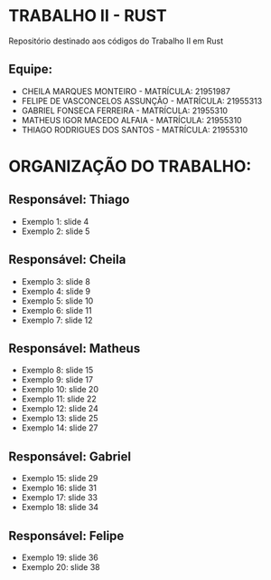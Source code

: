 # TRABALHO II - RUST

Repositório destinado aos códigos do Trabalho II em Rust

## Equipe:
- CHEILA MARQUES MONTEIRO - MATRÍCULA: 21951987
- FELIPE DE VASCONCELOS ASSUNÇÃO - MATRÍCULA: 21955313
- GABRIEL FONSECA FERREIRA - MATRÍCULA: 21955310
- MATHEUS IGOR MACEDO ALFAIA - MATRÍCULA: 21955310
- THIAGO RODRIGUES DOS SANTOS - MATRÍCULA: 21955310

# ORGANIZAÇÃO DO TRABALHO:

## Responsável: Thiago
- Exemplo 1: slide 4 
- Exemplo 2: slide 5

## Responsável: Cheila
- Exemplo 3: slide 8
- Exemplo 4: slide 9
- Exemplo 5: slide 10
- Exemplo 6: slide 11
- Exemplo 7: slide 12

## Responsável: Matheus
- Exemplo 8: slide 15
- Exemplo 9: slide 17
- Exemplo 10: slide 20
- Exemplo 11: slide 22
- Exemplo 12: slide 24
- Exemplo 13: slide 25
- Exemplo 14: slide 27

## Responsável: Gabriel
- Exemplo 15: slide 29
- Exemplo 16: slide 31
- Exemplo 17: slide 33
- Exemplo 18: slide 34

## Responsável: Felipe
- Exemplo 19: slide 36
- Exemplo 20: slide 38

